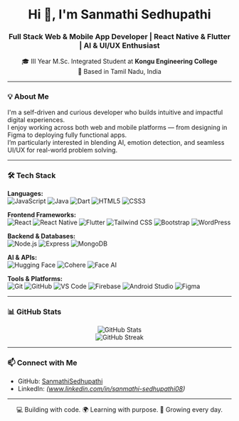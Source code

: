 <h1 align="center">Hi 👋, I'm Sanmathi Sedhupathi</h1>
<h3 align="center">Full Stack Web & Mobile App Developer | React Native & Flutter | AI & UI/UX Enthusiast</h3>

<p align="center">
  🎓 III Year M.Sc. Integrated Student at <b>Kongu Engineering College</b><br>
  📍 Based in Tamil Nadu, India
</p>

---

### 💡 About Me

I'm a self-driven and curious developer who builds intuitive and impactful digital experiences.  
I enjoy working across both web and mobile platforms — from designing in Figma to deploying fully functional apps.  
I’m particularly interested in blending AI, emotion detection, and seamless UI/UX for real-world problem solving.

---

### 🛠️ Tech Stack

**Languages:**  
![JavaScript](https://img.shields.io/badge/JavaScript-f7df1e?style=flat-square&logo=javascript&logoColor=black)
![Java](https://img.shields.io/badge/Java-007396?style=flat-square&logo=java&logoColor=white)
![Dart](https://img.shields.io/badge/Dart-0175C2?style=flat-square&logo=dart&logoColor=white)
![HTML5](https://img.shields.io/badge/HTML5-e34c26?style=flat-square&logo=html5&logoColor=white)
![CSS3](https://img.shields.io/badge/CSS3-1572b6?style=flat-square&logo=css3&logoColor=white)

**Frontend Frameworks:**  
![React](https://img.shields.io/badge/React-61DAFB?style=flat-square&logo=react&logoColor=black)
![React Native](https://img.shields.io/badge/React_Native-20232a?style=flat-square&logo=react&logoColor=61DAFB)
![Flutter](https://img.shields.io/badge/Flutter-02569B?style=flat-square&logo=flutter&logoColor=white)
![Tailwind CSS](https://img.shields.io/badge/Tailwind_CSS-38B2AC?style=flat-square&logo=tailwind-css&logoColor=white)
![Bootstrap](https://img.shields.io/badge/Bootstrap-7952B3?style=flat-square&logo=bootstrap&logoColor=white)
![WordPress](https://img.shields.io/badge/WordPress-21759B?style=flat-square&logo=wordpress&logoColor=white)

**Backend & Databases:**  
![Node.js](https://img.shields.io/badge/Node.js-339933?style=flat-square&logo=nodedotjs&logoColor=white)
![Express](https://img.shields.io/badge/Express.js-404d59?style=flat-square)
![MongoDB](https://img.shields.io/badge/MongoDB-4EA94B?style=flat-square&logo=mongodb&logoColor=white)

**AI & APIs:**  
![Hugging Face](https://img.shields.io/badge/HuggingFace-ffcc00?style=flat-square&logo=huggingface&logoColor=black)
![Cohere](https://img.shields.io/badge/Cohere_AI-purple?style=flat-square)
![Face AI](https://img.shields.io/badge/Face_AI-blue?style=flat-square)

**Tools & Platforms:**  
![Git](https://img.shields.io/badge/Git-F05032?style=flat-square&logo=git&logoColor=white)
![GitHub](https://img.shields.io/badge/GitHub-181717?style=flat-square&logo=github&logoColor=white)
![VS Code](https://img.shields.io/badge/VS_Code-007ACC?style=flat-square&logo=visual-studio-code&logoColor=white)
![Firebase](https://img.shields.io/badge/Firebase-ffca28?style=flat-square&logo=firebase&logoColor=black)
![Android Studio](https://img.shields.io/badge/Android_Studio-3DDC84?style=flat-square&logo=android-studio&logoColor=white)
![Figma](https://img.shields.io/badge/Figma-F24E1E?style=flat-square&logo=figma&logoColor=white)

---

### 📊 GitHub Stats

<p align="center">
  <img src="https://github-readme-stats.vercel.app/api?username=SanmathiSedhupathi&show_icons=true&theme=radical" alt="GitHub Stats" />
  <br />
  <img src="https://github-readme-streak-stats.herokuapp.com/?user=SanmathiSedhupathi&theme=radical" alt="GitHub Streak" />
</p>

---

### 📫 Connect with Me

- GitHub: [SanmathiSedhupathi](https://github.com/SanmathiSedhupathi)
- LinkedIn: *(www.linkedin.com/in/sanmathi-sedhupathi08)*


---

<p align="center">💻 Building with code. 🌍 Learning with purpose. 🚀 Growing every day.</p>
